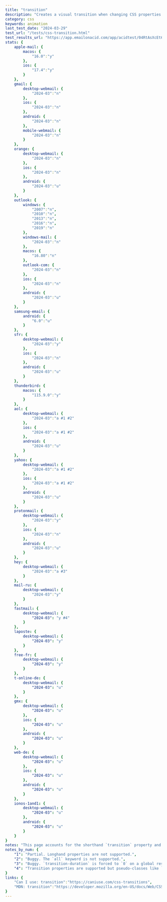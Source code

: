 ```yaml
---
title: "transition"
description: "Creates a visual transition when changing CSS properties."
category: css
keywords: animation
last_test_date: "2024-03-29"
test_url: "/tests/css-transition.html"
test_results_url: "https://app.emailonacid.com/app/acidtest/04RtAsXcEt68kJzhGogIDE8xcmwE7xuKdGPlz2b07ZfJY/list"
stats: {
    apple-mail: {
        macos: {
            "16.0":"y"
        },
        ios: {
            "17.4":"y"
        }
    },
    gmail: {
        desktop-webmail: {
            "2024-03":"n"
        },
        ios: {
            "2024-03":"n"
        },
        android: {
            "2024-03":"n"
        },
        mobile-webmail: {
            "2024-03":"n"
        }
    },
    orange: {
        desktop-webmail: {
            "2024-03":"n"
        },
        ios: {
            "2024-03":"n"
        },
        android: {
            "2024-03":"u"
        }
    },
    outlook: {
        windows: {
            "2007":"n",
            "2010":"n",
            "2013":"n",
            "2016":"n",
            "2019":"n"
        },
        windows-mail: {
            "2024-03":"n"
        },
        macos: {
            "16.80":"n"
        },
        outlook-com: {
            "2024-03":"n"
        },
        ios: {
            "2024-03":"n"
        },
        android: {
            "2024-03":"u"
        }
    },
    samsung-email: {
        android: {
            "6.0":"u"
        }
    },
    sfr: {
        desktop-webmail: {
            "2024-03":"y"
        },
        ios: {
            "2024-03":"n"
        },
        android: {
            "2024-03":"u"
        }
    },
    thunderbird: {
        macos: {
            "115.9.0":"y"
        }
    },
    aol: {
        desktop-webmail: {
            "2024-03":"a #1 #2"
        },
        ios: {
            "2024-03":"a #1 #2"
        },
        android: {
            "2024-03":"u"
        }
    },
    yahoo: {
        desktop-webmail: {
            "2024-03":"a #1 #2"
        },
        ios: {
            "2024-03":"a #1 #2"
        },
        android: {
            "2024-03":"u"
        }
    },
    protonmail: {
        desktop-webmail: {
            "2024-03":"y"
        },
        ios: {
            "2024-03":"n"
        },
        android: {
            "2024-03":"u"
        }
    },
    hey: {
        desktop-webmail: {
            "2024-03":"a #3"
        }
    },
    mail-ru: {
        desktop-webmail: {
            "2024-03":"y"
        }
    },
    fastmail: {
        desktop-webmail: {
            "2024-03": "y #4"
        }
    },
    laposte: {
        desktop-webmail: {
            "2024-03": "y"
        }
    },
    free-fr: {
        desktop-webmail: {
            "2024-03": "y"
        }
    },
    t-online-de: {
        desktop-webmail: {
            "2024-03": "u"
        }
    },
    gmx: {
        desktop-webmail: {
            "2024-03": "u"
        },
        ios: {
            "2024-03": "u"
        },
        android: {
            "2024-03": "u"
        }
    },
    web-de: {
        desktop-webmail: {
            "2024-03": "u"
        },
        ios: {
            "2024-03": "u"
        },
        android: {
            "2024-03": "u"
        }
    },
    ionos-1and1: {
        desktop-webmail: {
            "2024-03": "u"
        },
        android: {
            "2024-03": "u"
        }
    }
}
notes: "This page accounts for the shorthand `transition` property and the longhand properties `transition-delay`, `transition-duration`, `transition-property` and `transition-timing-function`."
notes_by_num: {
    "1": "Partial. Longhand properties are not supported.",
    "2": "Buggy. The `all` keyword is not supported.",
    "3": "Buggy. `transition-duration` is forced to `0` on a global reset style.",
    "4": "Transition properties are supported but pseudo-classes like `:hover` are not.",
}
links: {
    "Can I use: transition":"https://caniuse.com/css-transitions",
    "MDN: transition":"https://developer.mozilla.org/en-US/docs/Web/CSS/transition"
}
---
```

